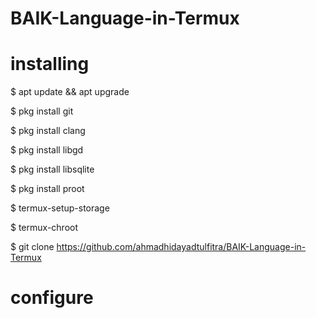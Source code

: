 # BAIK-Language-in-Termux
# installing 
$ apt update && apt upgrade

$ pkg install git

$ pkg install clang

$ pkg install libgd 

$ pkg install libsqlite 

$ pkg install proot 

$ termux-setup-storage 

$ termux-chroot

$ git clone https://github.com/ahmadhidayadtulfitra/BAIK-Language-in-Termux

# configure
